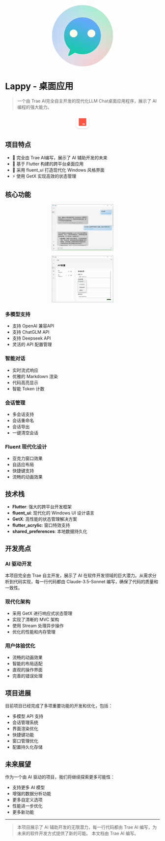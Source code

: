 <p align="center">
  <img src="assets/images/Lappy.png" width="200" alt="Lappy Logo">
</p>

# Lappy - 桌面应用

> 一个由 Trae AI完全自主开发的现代化LLM Chat桌面应用程序，展示了 AI 编程的强大能力。

<p align="center">
  <img src="assets/images/trae.png" width="50" alt="Lappy Logo">
</p>

## 项目特点

- 🤖 完全由 Trae AI编写，展示了 AI 辅助开发的未来
- 🎯 基于 Flutter 构建的跨平台桌面应用
- 🎨 采用 fluent_ui 打造现代化 Windows 风格界面
- ⚡ 使用 GetX 实现高效的状态管理

## 核心功能

<p align="center">
  <img src="assets\screenshots\screenshots_mainwindow.png" width="200" alt="Lappy Logo">
</p>

<p align="center">
  <img src="assets\screenshots\screenshots_setting.png" width="200" alt="Lappy Logo">
</p>

### 多模型支持
- 支持 OpenAI 兼容API
- 支持 ChatGLM API
- 支持 Deepseek API
- 灵活的 API 配置管理

### 智能对话
- 实时流式响应
- 优雅的 Markdown 渲染
- 代码高亮显示
- 智能 Token 计数

### 会话管理
- 多会话支持
- 会话重命名
- 会话导出
- 一键清空会话

### Fluent 现代化设计
- 亚克力窗口效果
- 自适应布局
- 快捷键支持
- 流畅的动画效果

## 技术栈

- **Flutter**: 强大的跨平台开发框架
- **fluent_ui**: 现代化的 Windows UI 设计语言
- **GetX**: 高性能的状态管理解决方案
- **flutter_acrylic**: 窗口特效支持
- **shared_preferences**: 本地数据持久化

## 开发亮点

### AI 驱动开发
本项目完全由 Trae 自主开发，展示了 AI 在软件开发领域的巨大潜力。从需求分析到代码实现，每一行代码都由 Claude-3.5-Sonnet 编写，确保了代码的质量和一致性。

### 现代化架构
- 采用 GetX 进行响应式状态管理
- 实现了清晰的 MVC 架构
- 使用 Stream 处理异步操作
- 优化的性能和内存管理

### 用户体验优化
- 流畅的动画效果
- 智能的布局适配
- 直观的操作界面
- 完善的错误处理

## 项目进展

目前项目已经完成了多项重要功能的开发和优化，包括：
- 多模型 API 支持
- 会话管理系统
- 界面渲染优化
- 快捷键功能
- 窗口管理优化
- 配置持久化存储

## 未来展望

作为一个由 AI 驱动的项目，我们将继续探索更多可能性：
- 支持更多 AI 模型
- 增强的数据分析功能
- 更多自定义选项
- 性能进一步优化
- 更多新功能

---

> 本项目展示了 AI 辅助开发的无限潜力，每一行代码都由 Trae AI 编写，为未来的软件开发方式提供了新的可能。
> 本文档由 Trae AI 编写。